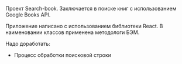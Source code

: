 Проект Search-book.
Заключается в поиске книг с использованием Google Books API.

Приложение написано с использованием библиотеки React.
В наименовании классов применена методологи БЭМ.

Надо доработать:
- Процесс обработки поисковой строки 